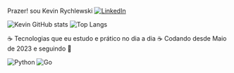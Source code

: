 Prazer! sou Kevin Rychlewski
       [![LinkedIn](https://img.shields.io/badge/LinkedIn-0077B5?style=for-the-badge&logo=linkedin&logoColor=white)](https://www.linkedin.com/in/kevin-rychlewski-939151316/)

![Kevin GitHub stats](https://github-readme-stats.vercel.app/api?username=KevinRychlewski&show_icons=true&theme=radical)
![Top Langs](https://github-readme-stats.vercel.app/api/top-langs/?username=KevinRychlewski&exclude_repo=github-readme-stats,anuraghazra.github.io&theme=radical)

☕ Tecnologias que eu estudo e prático no dia a dia ☕
Codando desde Maio de 2023 e seguindo 👊

<div style="display: inline-block;">
    <img alt="Python" src="https://img.shields.io/badge/Python-3776AB?style=for-the-badge&logo=python&logoColor=white" />
</div>
<div style="display: inline-block;">
    <img alt="Go" src="https://img.shields.io/badge/Go-00ADD8?style=for-the-badge&logo=go&logoColor=white" />
</div>

